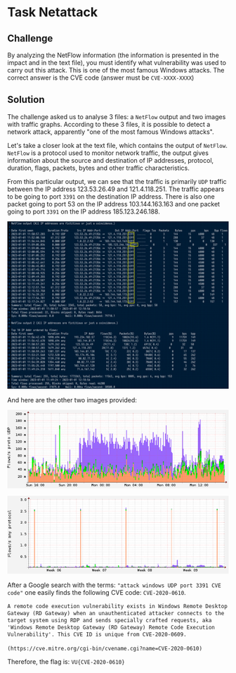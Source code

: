 # Task Netattack

## Challenge

By analyzing the NetFlow information (the information is presented in the impact and in the text file), you must identify what vulnerability was used to carry out this attack. This is one of the most famous Windows attacks. The correct answer is the CVE code (answer must be `CVE-XXXX-XXXX`)

## Solution

The challenge asked us to analyse 3 files: a `NetFlow` output and two images with traffic graphs. According to these 3 files, it is possible to detect a network attack, apparently "one of the most famous Windows attacks".

Let's take a closer look at the text file, which contains the output of `NetFlow`. `NetFlow` is a protocol used to monitor network traffic, the output gives information about the source and destination of IP addresses, protocol, duration, flags, packets, bytes and other traffic characteristics.

From this particular output, we can see that the traffic is primarily `UDP` traffic between the IP address 123.53.26.49 and 121.4.118.251. The traffic appears to be going to port `3391` on the destination IP address. There is also one packet going to port 53 on the IP address 103.144.163.163 and one packet going to port `3391` on the IP address 185.123.246.188.

![](images/task-netattack-output.png)

And here are the other two images provided:

![](images/flows.png)

![](images/flows2.png)

After a Google search with the terms: `"attack windows UDP port 3391 CVE code"` one easily finds the following CVE code: `CVE-2020-0610`.

```
A remote code execution vulnerability exists in Windows Remote Desktop Gateway (RD Gateway) when an unauthenticated attacker connects to the target system using RDP and sends specially crafted requests, aka 'Windows Remote Desktop Gateway (RD Gateway) Remote Code Execution Vulnerability'. This CVE ID is unique from CVE-2020-0609. 

(https://cve.mitre.org/cgi-bin/cvename.cgi?name=CVE-2020-0610)
```

Therefore, the flag is: `VU{CVE-2020-0610}`
